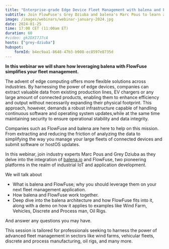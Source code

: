 ```yaml
---
title: "Enterprise-grade Edge Device Fleet Management with balena and FlowFuse"
subtitle: Join FlowFuse's Grey Dziuba and balena's Marc Pous to learn about Fleet Management.
image: /images/webinars/webinar-january-2024.jpg
date: 2024-01-25
time: 17:00 CET (11:00am ET) 
duration: 60
#video: gk2DXI7J7cA
hosts: ["grey-dziuba"]
hubspot:
    formId: b4ec9aa1-8648-47b3-b908-ec8597e8735d
---
```


**In this webinar we will share how leveraging balena with FlowFuse simplifies your fleet management.**

<!--more-->

The advent of edge computing offers more flexible solutions across industries. By harnessing the power of edge devices, companies can extract valuable data from existing production lines, EV chargers or any large amount of connected products, enabling them to enhance efficiency and output without necessarily expanding their physical footprint. This approach, however, demands a robust infrastructure capable of handling continuous software and operating system updates,while at the same time maintaining security to ensure operational stability and data integrity.

Companies such as FlowFuse and balena are here to help on this mission. From extracting and reducing the friction of analyzing the data to simplifying the way you manage your large fleets of connected devices and submit software or hostOS updates.

In this webinar, join industry experts Marc Pous and Grey Dziuba as they delve into the integration of [balena.io](https://www.balena.io/) and FlowFuse, two pioneering platforms in the realm of industrial IoT and application development. 

We will talk about 
- What is balena and FlowFuse; why you should leverage them on your next fleet management application.
- How balena and FlowFuse work together.   
- Deep dive into the balena architecture and how FlowFuse fits into it, along with a demo  on how it applies to examples like Wind Farm, Vehicles, Discrete and Process man, Oil Rigs.

And answer any questions you may have. 

This session is tailored for professionals seeking to harness the power of advanced fleet management in sectors like wind farms, vehicular fleets, discrete and process manufacturing, oil rigs, and many more.





